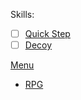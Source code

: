 Skills:
 - [ ] [Quick Step](Skills/Quick-Step.md)
 - [ ] [Decoy](Skills/Decoy.md)

[Menu](../0Main.md) <br>
 - [RPG](../5RPG.md)
